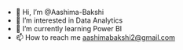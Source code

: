 - 👋 Hi, I’m @Aashima-Bakshi
- 👀 I’m interested in Data Analytics
- 🌱 I’m currently learning Power BI
- 📫 How to reach me aashimabakshi2@gmail.com

<!---
Aashima-Bakshi/Aashima-Bakshi is a ✨ special ✨ repository because its `README.md` (this file) appears on your GitHub profile.
You can click the Preview link to take a look at your changes.
--->
